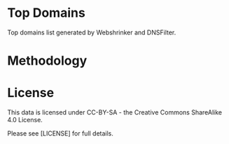 # Top Domains
Top domains list generated by Webshrinker and DNSFilter.

# Methodology


# License

This data is licensed under CC-BY-SA - the Creative Commons ShareAlike 4.0 License.

Please see [LICENSE] for full details.
